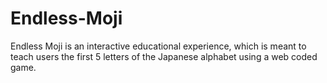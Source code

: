 # Endless-Moji
Endless Moji is an interactive educational experience, which is meant to teach users the first 5 letters of the Japanese alphabet using a web coded game.
